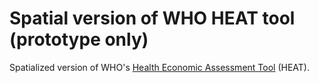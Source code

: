 # Spatial version of WHO HEAT tool (prototype only)

Spatialized version of WHO's [Health Economic Assessment
Tool](https://www.heatwalkingcycling.org) (HEAT).

